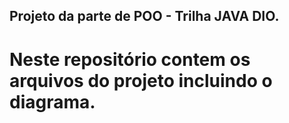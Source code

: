 ## Projeto da parte de POO - Trilha JAVA DIO.

# Neste repositório contem os arquivos do projeto incluindo o diagrama.
